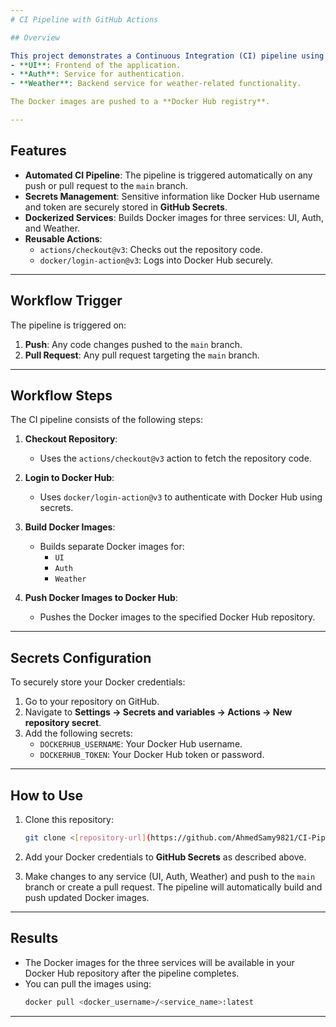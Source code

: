 ```yaml
---
# CI Pipeline with GitHub Actions

## Overview

This project demonstrates a Continuous Integration (CI) pipeline using **GitHub Actions** to automate the build and push of Docker images for an application consisting of three services:
- **UI**: Frontend of the application.
- **Auth**: Service for authentication.
- **Weather**: Backend service for weather-related functionality.

The Docker images are pushed to a **Docker Hub registry**.

---
```


## Features

- **Automated CI Pipeline**: The pipeline is triggered automatically on any push or pull request to the `main` branch.
- **Secrets Management**: Sensitive information like Docker Hub username and token are securely stored in **GitHub Secrets**.
- **Dockerized Services**: Builds Docker images for three services: UI, Auth, and Weather.
- **Reusable Actions**:
  - `actions/checkout@v3`: Checks out the repository code.
  - `docker/login-action@v3`: Logs into Docker Hub securely.

---

## Workflow Trigger

The pipeline is triggered on:
1. **Push**: Any code changes pushed to the `main` branch.
2. **Pull Request**: Any pull request targeting the `main` branch.

---

## Workflow Steps

The CI pipeline consists of the following steps:

1. **Checkout Repository**:
   - Uses the `actions/checkout@v3` action to fetch the repository code.

2. **Login to Docker Hub**:
   - Uses `docker/login-action@v3` to authenticate with Docker Hub using secrets.

3. **Build Docker Images**:
   - Builds separate Docker images for:
     - `UI`
     - `Auth`
     - `Weather`

4. **Push Docker Images to Docker Hub**:
   - Pushes the Docker images to the specified Docker Hub repository.

---

## Secrets Configuration

To securely store your Docker credentials:
1. Go to your repository on GitHub.
2. Navigate to **Settings → Secrets and variables → Actions → New repository secret**.
3. Add the following secrets:
   - `DOCKERHUB_USERNAME`: Your Docker Hub username.
   - `DOCKERHUB_TOKEN`: Your Docker Hub token or password.

---

## How to Use

1. Clone this repository:
   ```bash
   git clone <[repository-url](https://github.com/AhmedSamy9821/CI-Pipeline-weather-app.git)>
   ```

2. Add your Docker credentials to **GitHub Secrets** as described above.

3. Make changes to any service (UI, Auth, Weather) and push to the `main` branch or create a pull request. The pipeline will automatically build and push updated Docker images.

---

## Results

- The Docker images for the three services will be available in your Docker Hub repository after the pipeline completes.
- You can pull the images using:
  ```bash
  docker pull <docker_username>/<service_name>:latest
  ```

---
